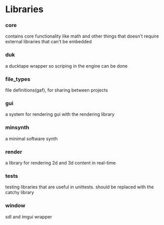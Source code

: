 # Libraries

### core
contains core functionality like math and other things that doesn't require external libraries that can't be embedded

### duk
a ducktape wrapper so scriping in the engine can be done

### file_types
file definitions(gaf), for sharing between projects

### gui
a system for rendering gui with the rendering library

### minsynth
a minimal software synth

### render
a library for rendering 2d and 3d content in real-time

### tests
testing libraries that are useful in unittests. should be replaced with the catchy library

### window
sdl and imgui wrapper



